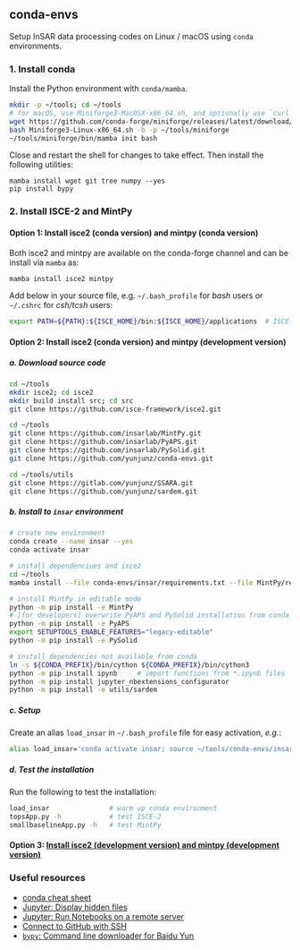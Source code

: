 ## conda-envs

Setup InSAR data processing codes on Linux / macOS using `conda` environments.

### 1. Install conda

Install the Python environment with `conda/mamba`.

```bash
mkdir -p ~/tools; cd ~/tools
# for macOS, use Miniforge3-MacOSX-x86_64.sh, and optionally use `curl -L -O https://...` syntax to download
wget https://github.com/conda-forge/miniforge/releases/latest/download/Miniforge3-Linux-x86_64.sh
bash Miniforge3-Linux-x86_64.sh -b -p ~/tools/miniforge
~/tools/miniforge/bin/mamba init bash
```

Close and restart the shell for changes to take effect. Then install the following utilities:

```
mamba install wget git tree numpy --yes
pip install bypy
```

### 2. Install ISCE-2 and MintPy

#### Option 1: Install isce2 (conda version) and mintpy (conda version)

Both isce2 and mintpy are available on the conda-forge channel and can be install via `mamba` as:

```bash
mamba install isce2 mintpy
```

Add below in your source file, e.g. `~/.bash_profile` for _bash_ users or `~/.cshrc` for _csh/tcsh_ users:

```bash
export PATH=${PATH}:${ISCE_HOME}/bin:${ISCE_HOME}/applications  # ISCE_HOME/STACK are set by conda
```

#### Option 2: Install isce2 (conda version) and mintpy (development version)

##### a. Download source code

```bash
cd ~/tools
mkdir isce2; cd isce2
mkdir build install src; cd src
git clone https://github.com/isce-framework/isce2.git

cd ~/tools
git clone https://github.com/insarlab/MintPy.git
git clone https://github.com/insarlab/PyAPS.git
git clone https://github.com/insarlab/PySolid.git
git clone https://github.com/yunjunz/conda-envs.git

cd ~/tools/utils
git clone https://gitlab.com/yunjunz/SSARA.git
git clone https://github.com/yunjunz/sardem.git
```

##### b. Install to `insar` environment

```bash
# create new environment
conda create --name insar --yes
conda activate insar

# install dependenciues and isce2
cd ~/tools
mamba install --file conda-envs/insar/requirements.txt --file MintPy/requirements.txt isce2">=2.6.3" --yes

# install MintPy in editable mode
python -m pip install -e MintPy
# [for developers] overwrite PyAPS and PySolid installation from conda to the editable mode
python -m pip install -e PyAPS
export SETUPTOOLS_ENABLE_FEATURES="legacy-editable"
python -m pip install -e PySolid

# install dependencies not available from conda
ln -s ${CONDA_PREFIX}/bin/cython ${CONDA_PREFIX}/bin/cython3
python -m pip install ipynb     # import functions from *.ipynb files
python -m pip install jupyter_nbextensions_configurator
python -m pip install -e utils/sardem
```

##### c. Setup

Create an alias `load_insar` in `~/.bash_profile` file for easy activation, _e.g._:

```bash
alias load_insar='conda activate insar; source ~/tools/conda-envs/insar/config.rc'
```

##### d. Test the installation

Run the following to test the installation:

```bash
load_insar               # warm up conda environment
topsApp.py -h            # test ISCE-2
smallbaselineApp.py -h   # test MintPy
```

#### Option 3: [Install isce2 (development version) and mintpy (development version)](./isce2/README.md)

### Useful resources

+ [conda cheat sheet](https://docs.conda.io/projects/conda/en/4.6.0/_downloads/52a95608c49671267e40c689e0bc00ca/conda-cheatsheet.pdf)
+ [Jupyter: Display hidden files](https://jupyterlab.readthedocs.io/en/stable/user/files.html#displaying-hidden-files)
+ [Jupyter: Run Notebooks on a remote server](docs/jupyter.md)
+ [Connect to GitHub with SSH](https://docs.github.com/en/authentication/connecting-to-github-with-ssh)
+ [`bypy`: Command line downloader for Baidu Yun](https://blog.csdn.net/PolarisRisingWar/article/details/121887801)
